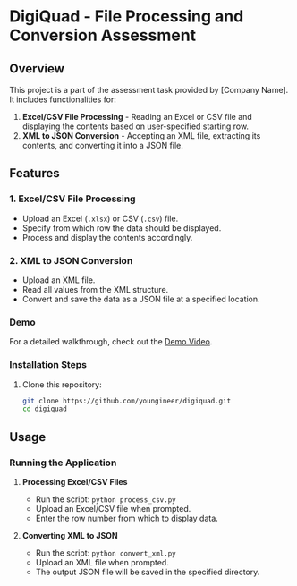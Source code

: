 # DigiQuad - File Processing and Conversion Assessment

## Overview
This project is a part of the assessment task provided by [Company Name]. It includes functionalities for:
1. **Excel/CSV File Processing** - Reading an Excel or CSV file and displaying the contents based on user-specified starting row.
2. **XML to JSON Conversion** - Accepting an XML file, extracting its contents, and converting it into a JSON file.

## Features
### 1. Excel/CSV File Processing
- Upload an Excel (`.xlsx`) or CSV (`.csv`) file.
- Specify from which row the data should be displayed.
- Process and display the contents accordingly.

### 2. XML to JSON Conversion
- Upload an XML file.
- Read all values from the XML structure.
- Convert and save the data as a JSON file at a specified location.
  
### Demo
For a detailed walkthrough, check out the [Demo Video](https://www.dropbox.com/scl/fi/m3e9ogzzeq49dvrd2jhr5/demo_video.mp4?rlkey=pd6mjw6wzzdsetfcnobuhy3nw&st=2dl1auke&dl=0).

### Installation Steps
1. Clone this repository:
   ```bash
   git clone https://github.com/youngineer/digiquad.git
   cd digiquad
   ```

## Usage
### Running the Application
1. **Processing Excel/CSV Files**
   - Run the script: `python process_csv.py`
   - Upload an Excel/CSV file when prompted.
   - Enter the row number from which to display data.
   
2. **Converting XML to JSON**
   - Run the script: `python convert_xml.py`
   - Upload an XML file when prompted.
   - The output JSON file will be saved in the specified directory.





